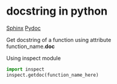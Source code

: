 # docstring in python

[Sphinx](https://www.sphinx-doc.org/)
[Pydoc](https://docs.python.org/3/library/pydoc.html)

Get docstring of a function using attribute  
function_name.__doc__


Using inspect module  
```python
import inspect
inspect.getdoc(function_name_here)
```



